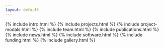 ```yaml
---
layout: default
---
```

{% include intro.html %}
{% include projects.html %}
{% include project-modals.html %}
{% include team.html %}
{% include publications.html %}
{% include news.html %}
{% include software.html %}
{% include funding.html %}
{% include gallery.html %}